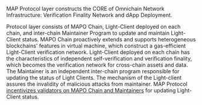 MAP Protocol layer constructs the CORE of Omnichain Network Infrastructure: Verification Finality Network and dApp Deployment.

Protocol layer consists of MAPO Chain, Light-Client deployed on each chain, and inter-chain Maintainer Program to update and maintain Light-Client status. MAPO Chain proactively extends and supports heterogeneous blockchains' features in virtual machine, which construct a gas-efficient Light-Client verification network. Light-Client deployed on each chain has the characteristics of independent self-verification and verification finality, which becomes the verification network for cross-chain assets and data. The Maintainer is an independent inter-chain program responsible for updating the status of Light Clients. The mechanism of the Light-client assures the invalidity of malicious attacks from maintainer. MAP Protocol [incentivizes validators on MAPO Chain and Maintainers](fee.md) for updating Light-Client status. 

